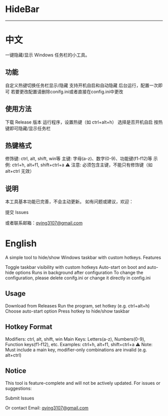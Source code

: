 # HideBar

---

# 中文
一键隐藏/显示 Windows 任务栏的小工具。

## 功能

自定义热键切换任务栏显示/隐藏
支持开机自启和自动隐藏
后台运行，配置一次即可
若要更改配置请删除conifg.ini或者直接在config.ini中更改

## 使用方法

下载 Release 版本
运行程序，设置热键（如 ctrl+alt+h）
选择是否开机自启
按热键即可隐藏/显示任务栏

## 热键格式

修饰键: ctrl, alt, shift, win等
主键: 字母(a-z)、数字(0-9)、功能键(f1-f12)等
示例: ctrl+h, alt+f1, shift+ctrl+a
⚠️ 注意: 必须包含主键，不能只有修饰键（如 alt+ctrl 无效）

## 说明

本工具基本功能已完善，不会主动更新。
如有问题或建议，欢迎：

提交 Issues

或者联系邮箱：qying3107@gmail.com

# English

A simple tool to hide/show Windows taskbar with custom hotkeys.
Features

Toggle taskbar visibility with custom hotkeys
Auto-start on boot and auto-hide options
Runs in background after configuration
To change the configuration, please delete conifg.ini or change it directly in config.ini

## Usage

Download from Releases
Run the program, set hotkey (e.g. ctrl+alt+h)
Choose auto-start option
Press hotkey to hide/show taskbar

## Hotkey Format

Modifiers: ctrl, alt, shift, win
Main Keys: Letters(a-z), Numbers(0-9), Function keys(f1-f12), etc.
Examples: ctrl+h, alt+f1, shift+ctrl+a
⚠️ Note: Must include a main key, modifier-only combinations are invalid (e.g. alt+ctrl)

## Notice

This tool is feature-complete and will not be actively updated.
For issues or suggestions:

Submit Issues

Or contact Email: qying3107@gmail.com
